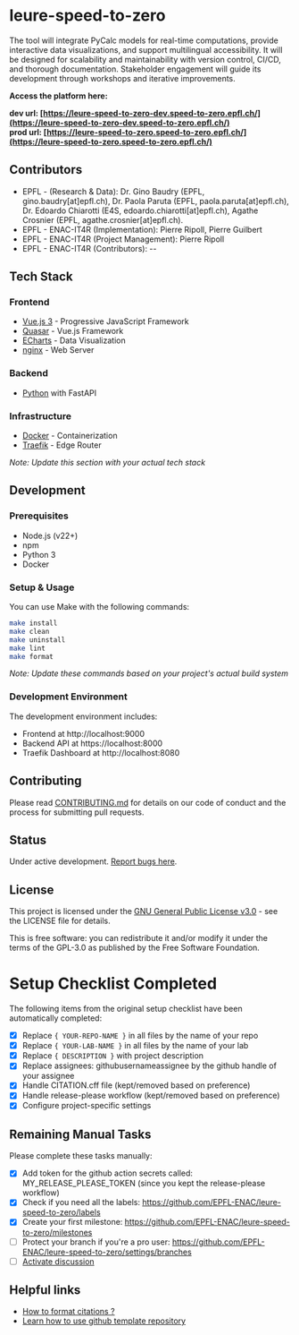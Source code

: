 # leure-speed-to-zero

The tool will integrate PyCalc models for real-time computations, provide interactive data visualizations, and support multilingual accessibility. It will be designed for scalability and maintainability with version control, CI/CD, and thorough documentation. Stakeholder engagement will guide its development through workshops and iterative improvements.

**Access the platform here:**

**dev url: [https://leure-speed-to-zero-dev.speed-to-zero.epfl.ch/](https://leure-speed-to-zero-dev.speed-to-zero.epfl.ch/)**  
**prod url: [https://leure-speed-to-zero.speed-to-zero.epfl.ch/](https://leure-speed-to-zero.speed-to-zero.epfl.ch/)**

## Contributors

- EPFL - (Research & Data): Dr. Gino Baudry (EPFL,  gino.baudry[at]epfl.ch),  Dr. Paola Paruta (EPFL,  paola.paruta[at]epfl.ch),  Dr. Edoardo Chiarotti (E4S,  edoardo.chiarotti[at]epfl.ch),  Agathe Crosnier (EPFL,  agathe.crosnier[at]epfl.ch).
- EPFL - ENAC-IT4R (Implementation): Pierre Ripoll, Pierre Guilbert
- EPFL - ENAC-IT4R (Project Management): Pierre Ripoll
- EPFL - ENAC-IT4R (Contributors): --

## Tech Stack

### Frontend

- [Vue.js 3](https://vuejs.org/) - Progressive JavaScript Framework
- [Quasar](https://quasar.dev/) - Vue.js Framework
- [ECharts](https://echarts.apache.org/) - Data Visualization
- [nginx](https://nginx.org/) - Web Server

### Backend

- [Python](https://www.python.org/) with FastAPI

### Infrastructure

- [Docker](https://www.docker.com/) - Containerization
- [Traefik](https://traefik.io/) - Edge Router

_Note: Update this section with your actual tech stack_

## Development

### Prerequisites

- Node.js (v22+)
- npm
- Python 3
- Docker

### Setup & Usage

You can use Make with the following commands:

```bash
make install
make clean
make uninstall
make lint
make format
```

_Note: Update these commands based on your project's actual build system_

### Development Environment

The development environment includes:

- Frontend at http://localhost:9000
- Backend API at https://localhost:8000
- Traefik Dashboard at http://localhost:8080

## Contributing

Please read [CONTRIBUTING.md](CONTRIBUTING.md) for details on our code of conduct and the process for submitting pull requests.

## Status

Under active development. [Report bugs here](https://github.com/EPFL-ENAC/leure-speed-to-zero/issues).

## License

This project is licensed under the [GNU General Public License v3.0](LICENSE) - see the LICENSE file for details.

This is free software: you can redistribute it and/or modify it under the terms of the GPL-3.0 as published by the Free Software Foundation.

# Setup Checklist Completed

The following items from the original setup checklist have been automatically completed:

- [x] Replace `{ YOUR-REPO-NAME }` in all files by the name of your repo
- [x] Replace `{ YOUR-LAB-NAME }` in all files by the name of your lab
- [x] Replace `{ DESCRIPTION }` with project description
- [x] Replace assignees: githubusernameassignee by the github handle of your assignee
- [x] Handle CITATION.cff file (kept/removed based on preference)
- [x] Handle release-please workflow (kept/removed based on preference)
- [x] Configure project-specific settings

## Remaining Manual Tasks

Please complete these tasks manually:

- [x] Add token for the github action secrets called: MY_RELEASE_PLEASE_TOKEN (since you kept the release-please workflow)
- [x] Check if you need all the labels: https://github.com/EPFL-ENAC/leure-speed-to-zero/labels
- [x] Create your first milestone: https://github.com/EPFL-ENAC/leure-speed-to-zero/milestones
- [ ] Protect your branch if you're a pro user: https://github.com/EPFL-ENAC/leure-speed-to-zero/settings/branches
- [ ] [Activate discussion](https://github.com/EPFL-ENAC/leure-speed-to-zero/settings)

## Helpful links

- [How to format citations ?](https://docs.github.com/en/repositories/managing-your-repositorys-settings-and-features/customizing-your-repository/about-citation-files)
- [Learn how to use github template repository](https://docs.github.com/en/repositories/creating-and-managing-repositories/creating-a-repository-from-a-template)
